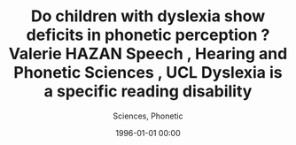 ---
layout: post
title: Do children with dyslexia show deficits in phonetic perception ? Valerie HAZAN Speech , Hearing and Phonetic Sciences , UCL Dyslexia is a specific reading disability

date: 1996-01-01 00:00
author: Sciences, Phonetic
year: 
---
